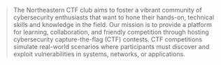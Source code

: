 > The Northeastern CTF club aims to foster a vibrant community of cybersecurity enthusiasts that
> want to hone their hands-on, technical skills and knowledge in the field. Our mission is to
> provide a platform for learning, collaboration, and friendly competition through hosting
> cybersecurity capture-the-flag (CTF) contests. CTF competitions simulate real-world scenarios
> where participants must discover and exploit vulnerabilities in systems, networks, or applications.
